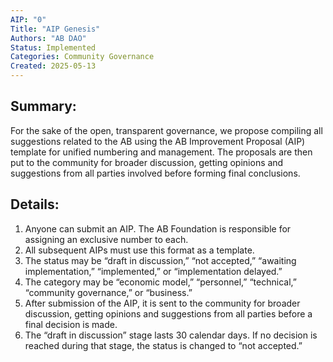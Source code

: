 ```yaml
---
AIP: "0"
Title: "AIP Genesis"
Authors: "AB DAO"
Status: Implemented
Categories: Community Governance
Created: 2025-05-13
---
```


## Summary:

For the sake of the open, transparent governance, we propose compiling all suggestions related to the AB using the AB Improvement Proposal (AIP) template for unified numbering and management. The proposals are then put to the community for broader discussion, getting opinions and suggestions from all parties involved before forming final conclusions.

## Details:

1. Anyone can submit an AIP. The AB Foundation is responsible for assigning an exclusive number to each.
1. All subsequent AIPs must use this format as a template.
1. The status may be “draft in discussion,” “not accepted,” “awaiting implementation,” “implemented,” or “implementation delayed.”
1. The category may be “economic model,” “personnel,” “technical,” “community governance,” or “business.”
1. After submission of the AIP, it is sent to the community for broader discussion, getting opinions and suggestions from all parties before a final decision is made.
1. The “draft in discussion” stage lasts 30 calendar days. If no decision is reached during that stage, the status is changed to “not accepted.”
